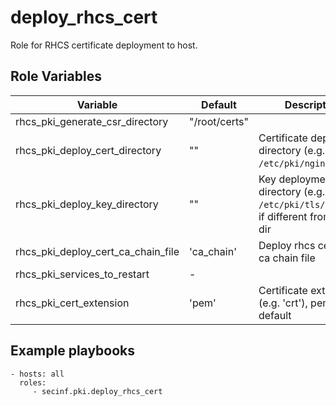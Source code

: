 # deploy_rhcs_cert
Role for RHCS certificate deployment to host.

## Role Variables
**Variable** | **Default** | **Description**
--- | --- | ---
rhcs_pki_generate_csr_directory | "/root/certs" | | Location for stored certificates on host
rhcs_pki_deploy_cert_directory | "" | Certificate deployment directory (e.g. `/etc/pki/nginx`)
rhcs_pki_deploy_key_directory | "" | Key deployment directory (e.g. `/etc/pki/tls/private`), if different from cert dir
rhcs_pki_deploy_cert_ca_chain_file | 'ca_chain' | Deploy rhcs certificate ca chain file
rhcs_pki_services_to_restart | - | | Prompted services to restart (e.g. `nginx` / `httpd`)
rhcs_pki_cert_extension | 'pem' | Certificate extension (e.g. 'crt'), pem is default

## Example playbooks

```
- hosts: all
  roles:
     - secinf.pki.deploy_rhcs_cert
```
